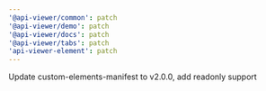 ```yaml
---
'@api-viewer/common': patch
'@api-viewer/demo': patch
'@api-viewer/docs': patch
'@api-viewer/tabs': patch
'api-viewer-element': patch
---
```


Update custom-elements-manifest to v2.0.0, add readonly support
